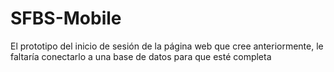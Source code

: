 # SFBS-Mobile
El prototipo del inicio de sesión de la página web que cree anteriormente, le faltaría conectarlo a una base de datos para que esté completa
